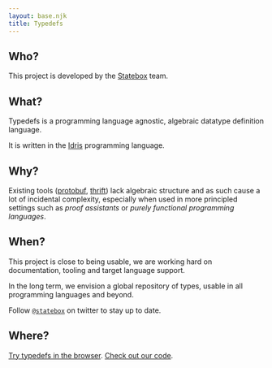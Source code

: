 ```yaml
---
layout: base.njk
title: Typedefs
---
```


## Who?

This project is developed by the [Statebox](https://statebox.org) team.

## What?

Typedefs is a programming language agnostic, algebraic datatype definition language.

It is written in the [Idris](https://www.idris-lang.org/) programming language.

## Why?

Existing tools ([protobuf](https://developers.google.com/protocol-buffers/), [thrift](https://thrift.apache.org)) lack algebraic structure and as such cause a lot of incidental complexity, especially when used in more principled settings such as *proof assistants* or *purely functional programming languages*.

## When?

This project is close to being usable, we are working hard on documentation, tooling and target language support.

In the long term, we envision a global repository of types, usable in all programming languages and beyond.

Follow [`@statebox`](https://twitter.com/statebox) on twitter to stay up to date.

## Where?

[Try typedefs in the browser](https://try.typedefs.com).
[Check out our code](https://github.com/typedefs).